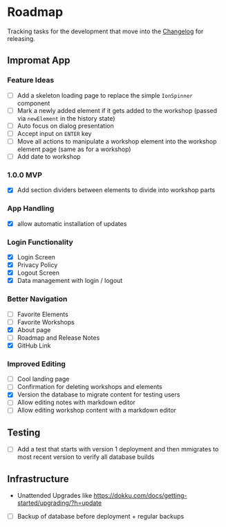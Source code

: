 # Roadmap

Tracking tasks for the development that move into the [Changelog](./CHANGELOG.md) for releasing.

## Impromat App

### Feature Ideas

- [ ] Add a skeleton loading page to replace the simple `IonSpinner` component
- [ ] Mark a newly added element if it gets added to the workshop (passed via `newElement` in the history state)
- [ ] Auto focus on dialog presentation
- [ ] Accept input on `ENTER` key
- [ ] Move all actions to manipulate a workshop element into the workshop element page (same as for a workshop)
- [ ] Add date to workshop

### 1.0.0 MVP

- [x] Add section dividers between elements to divide into workshop parts

### App Handling

- [x] allow automatic installation of updates

### Login Functionality

- [x] Login Screen
- [x] Privacy Policy
- [x] Logout Screen
- [x] Data management with login / logout

### Better Navigation

- [ ] Favorite Elements
- [ ] Favorite Workshops
- [x] About page
- [ ] Roadmap and Release Notes
- [x] GitHub Link

### Improved Editing

- [ ] Cool landing page
- [ ] Confirmation for deleting workshops and elements
- [x] Version the database to migrate content for testing users
- [ ] Allow editing notes with markdown editor
- [ ] Allow editing workshop content with a markdown editor

## Testing

- [ ] Add a test that starts with version 1 deployment and then mmigrates to most recent version to verify all database builds

## Infrastructure

- Unattended Upgrades like https://dokku.com/docs/getting-started/upgrading/?h=update
- [ ] Backup of database before deployment + regular backups

